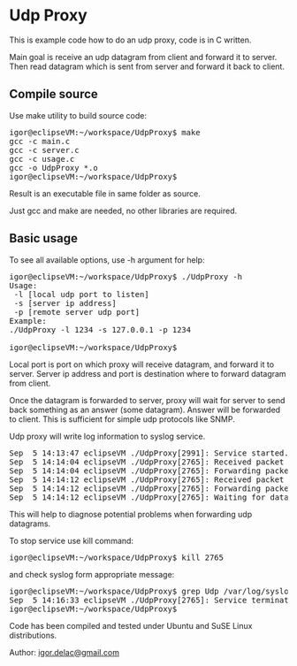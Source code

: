 # Udp Proxy

This is example code how to do an udp proxy, code is in C written.

Main goal is receive an udp datagram from client and forward it to server. Then read datagram which is sent from server and forward it back to client.

## Compile source

Use make utility to build source code:

<PRE>
igor@eclipseVM:~/workspace/UdpProxy$ make
gcc -c main.c
gcc -c server.c
gcc -c usage.c
gcc -o UdpProxy *.o
igor@eclipseVM:~/workspace/UdpProxy$
</PRE>

Result is an executable file in same folder as source.

Just gcc and make are needed, no other libraries are required.

## Basic usage

To see all available options, use -h argument for help:

<PRE>
igor@eclipseVM:~/workspace/UdpProxy$ ./UdpProxy -h
Usage:
 -l [local udp port to listen]
 -s [server ip address]
 -p [remote server udp port]
Example:
./UdpProxy -l 1234 -s 127.0.0.1 -p 1234

igor@eclipseVM:~/workspace/UdpProxy$
</PRE>

Local port is port on which proxy will receive datagram, and forward it to server.
Server ip address and port is destination where to forward datagram from client.

Once the datagram is forwarded to server, proxy will wait for server to send back something as an answer (some datagram). Answer will be forwarded to client. This is sufficient for simple udp protocols like SNMP.

Udp proxy will write log information to syslog service.

<PRE>
Sep  5 14:13:47 eclipseVM ./UdpProxy[2991]: Service started.
Sep  5 14:14:04 eclipseVM ./UdpProxy[2765]: Received packet from: 127.0.0.1:52585
Sep  5 14:14:04 eclipseVM ./UdpProxy[2765]: Forwarding packet to: 127.0.0.1:5555
Sep  5 14:14:12 eclipseVM ./UdpProxy[2765]: Received packet from: 127.0.0.1:5555
Sep  5 14:14:12 eclipseVM ./UdpProxy[2765]: Forwarding packet to: 127.0.0.1:52585
Sep  5 14:14:12 eclipseVM ./UdpProxy[2765]: Waiting for data ...
</PRE>

This will help to diagnose potential problems when forwarding udp datagrams.

To stop service use kill command:

<PRE>
igor@eclipseVM:~/workspace/UdpProxy$ kill 2765
</PRE>

and check syslog form appropriate message:

<PRE>
igor@eclipseVM:~/workspace/UdpProxy$ grep Udp /var/log/syslog | tail -n1
Sep  5 14:16:33 eclipseVM ./UdpProxy[2765]: Service terminated.
igor@eclipseVM:~/workspace/UdpProxy$ 
</PRE>

Code has been compiled and tested under Ubuntu and SuSE Linux distributions.

Author:
igor.delac@gmail.com